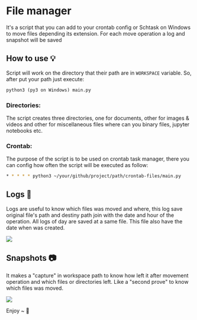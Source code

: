 # File manager 

It's a script that you can add to your crontab config or Schtask on Windows to move files depending its extension. For each move operation a log and snapshot will be saved

## How to use 💡
Script will work on the directory that their path are in `WORKSPACE` variable. So, after put your path just execute:
```python
python3 (py3 on Windows) main.py
```

### Directories:
The script creates three directories, one for documents, other for images & videos and other for miscellaneous files where can you binary files, jupyter notebooks etc. 

### Crontab:
The purpose of the script is to be used on crontab task manager, there you can config how often the script will be executed as follow:
```bash
* * * * * python3 ~/your/github/project/path/crontab-files/main.py 
```

## Logs 📃
Logs are useful to know which files was moved and where, this log save original file's path and destiny path join with the date and hour of the operation. 
All logs of day are saved at a same file. This file also have the date when was created.

![](https://i.imgur.com/r2dYfJy.png)

## Snapshots 📷
It makes a "capture" in workspace path to know how left it after movement operation and which files or directories left. Like a "second prove" to know which files was moved.

![](https://i.imgur.com/eYm7HxR.png)

Enjoy ~ :bamboo:
